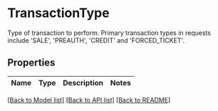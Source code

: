 # TransactionType

Type of transaction to perform. Primary transaction types in requests include 'SALE', 'PREAUTH', 'CREDIT' and 'FORCED_TICKET'.
## Properties
Name | Type | Description | Notes
------------ | ------------- | ------------- | -------------

[[Back to Model list]](../README.md#documentation-for-models) [[Back to API list]](../README.md#documentation-for-api-endpoints) [[Back to README]](../README.md)


